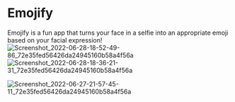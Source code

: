 
# Emojify
Emojify is a fun app that turns your face in a selfie into an appropriate emoji based on your facial expression!
![Screenshot_2022-06-28-18-52-49-86_72e35fed56426da24945160b58a4f56a](https://user-images.githubusercontent.com/66296461/176724702-ac34e53b-ab13-46d7-86c1-0adb80b3b664.jpg)
![Screenshot_2022-06-28-18-36-21-31_72e35fed56426da24945160b58a4f56a](https://user-images.githubusercontent.com/66296461/176724808-9cf78002-2027-4fea-850f-7faec4b59311.jpg)

![Screenshot_2022-06-27-21-57-45-11_72e35fed56426da24945160b58a4f56a](https://user-images.githubusercontent.com/66296461/176722991-e6c4116c-8ede-467e-b830-d07d40e15b49.jpg)
